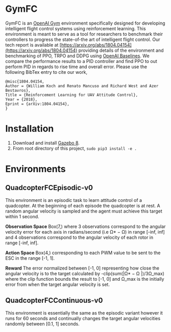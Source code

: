 # GymFC

GymFC is an [OpenAI Gym](https://github.com/openai/gym) environment specifically
designed for
developing intelligent flight control systems using reinforcement learning. This
environment is meant to serve as a tool for researchers to benchmark their
controllers to progress the state-of-the art of intelligent flight control.
Our tech report is available at [https://arxiv.org/abs/1804.04154](https://arxiv.org/abs/1804.04154)  providing details of the
environment and  benchmarking of PPO, TRPO and DDPG using [OpenAI Baselines](https://github.com/openai/baselines). We compare the performance results to a PID controller and find PPO to out perform PID in regards to rise time and overall error. Please use the following BibTex entry to cite our
work,
```
@misc{1804.04154,
Author = {William Koch and Renato Mancuso and Richard West and Azer Bestavros},
Title = {Reinforcement Learning for UAV Attitude Control},
Year = {2018},
Eprint = {arXiv:1804.04154},
}
```

# Installation 

1. Download and install [Gazebo 8](http://gazebosim.org/download).
2. From root directory of this project, `sudo pip3 install -e .`


# Environments

## QuadcopterFCEpisodic-v0

This environment is an episodic task to learn attitude control of a quadcopter. At the beginning of each episode the
quadcopter is at rest. A random angular velocity is sampled and the agent must achieve this target  within
1 second. 

**Observation Space** Box(7,) where 3 observations correspond to the angular velocity error for each axis in radians/second (i.e Ω\* − Ω) in range [-inf, inf] and 4 observations correspond
to the angular velocity of each rotor in range [-inf, inf].
 
**Action Space** Box(4,) corresponding to each PWM value to be sent to the ESC in
the range [-1, 1].

**Reward** The error normalized between [-1, 0] representing how close the angular velocity is
to the target calculated by -clip(sum(|Ω\* − Ω |)/3Ω\_max)  where the clip
function bounds the result to [-1, 0] and  Ω\_max is the initially error from
when the target angular velocity is set.

## QuadcopterFCContinuous-v0

This environment is essentially the same as the episodic variant however it runs
for 60 seconds and continually changes the target angular velocities randomly
between [0.1, 1] seconds.
